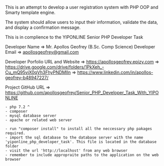 <!-- Begining of ReadME Document  -->

This is an attempt to develop a user registration system with PHP OOP and Smarty template engine.

The system should allow users to input their information, validate the data, and display a confirmation message.

This is in complience to the YIPONLINE Senior PHP Developer Task

Developer Name 						=>	Mr. Apollos Geofrey (B.Sc. Comp Science)
Developer Email 					=> 	apollosgeofrey@gmail.com

Developer Porfolio URL and Website	=>	https://apollosgeofrey.epizy.com
									=>	https://drive.google.com/drive/folders/1PkXeh_-Cu_mQ95viX0qVh3FhyPNDMlln
									=>	https://www.linkedin.com/in/apollos-geofrey-b48947227/

Project GitHub URL					=>	https://github.com/apollosgeofrey/Senior_PHP_Developer_Task_With_YIPONLINE


<!-- System installation requirements -->
	- php 7.2 ^
	- composer
	- mysql database server
	- apache or related web server


<!-- Procedures to launch application -->
	- run "composer install" to install all the neccessary php pakages required.
	- import the sql database to the database server with the name 'yiponline_php_developer_task'. This file is located in the database folder
	- visit the url 'http://localhost' from any web browser
	- remember to include appropraite paths to the application on the web browser 

<!-- End of ReadME Document  -->